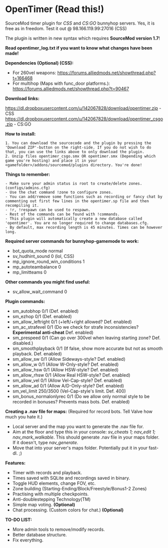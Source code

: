 OpenTimer (Read this!)
============

SourceMod timer plugin for *CSS* and *CS:GO* bunnyhop servers. Yes, it is free as in freedom.
Test it out @ 98.166.119.99:27016 (CSS)

The plugin is written in new syntax which requires **SourceMod version 1.7**!

**Read opentimer_log.txt if you want to know what changes have been made!**

**Dependencies (Optional) (CSS):**
- For 260vel weapons: https://forums.alliedmods.net/showthread.php?t=166468
- For multihop (Maps with func_door platforms.): https://forums.alliedmods.net/showthread.php?t=90467

**Download links:**

https://dl.dropboxusercontent.com/u/142067828/download/opentimer.zip - CSS
https://dl.dropboxusercontent.com/u/142067828/download/opentimer_csgo.zip - CS:GO

**How to install:**

    1. You can download the sourcecode and the plugin by pressing the 'Download ZIP'-button on the right-side. If you do not wish to do that, you can use the links above to only download the plugin.
    2. Unzip files opentimer_csgo.smx OR opentimer.smx (Depending which game you're hosting) and place it in your <gamefolder>/addons/sourcemod/plugins directory. You're done!

**Things to remember:**

    - Make sure your admin status is root to create/delete zones. (configs/admins.cfg)
    - Use the chat command !zone to configure zones.
    - You can add/remove some functions such as recording or fancy chat by commenting out first few lines in the opentimer.sp file and then recompiling it.
    - !r, !respawn can be used to respawn.
    - Rest of the commands can be found with !commands.
    - This plugin will automatically create a new database called 'opentimer'. You are no longer required to change databases.cfg.
    - By default, max recording length is 45 minutes. Times can be however long.

**Required server commands for bunnyhop-gamemode to work:**
- bot_quota_mode normal
- sv_hudhint_sound 0 (lol, CSS)
- mp_ignore_round_win_conditions 1
- mp_autoteambalance 0
- mp_limitteams 0

**Other commands you might find useful:**
- sv_allow_wait_command 0

**Plugin commands:**
- sm_autobhop 0/1 (Def. enabled)
- sm_ezhop 0/1 (Def. enabled)
- sm_allow_leftright 0/1 (+left/+right allowed? Def. enabled)
- sm_ac_strafevel 0/1 (Do we check for strafe inconsistencies? **Experimental anti-cheat** Def. enabled)
- sm_prespeed 0/1 (Can go over 300vel when leaving starting zone? Def. disabled.)
- sm_smoothplayback 0/1 (If false, show more accurate but not as smooth playback. Def. enabled)
- sm_allow_sw 0/1 (Allow Sideways-style? Def. enabled)
- sm_allow_w 0/1 (Allow W-Only-style? Def. enabled)
- sm_allow_hsw 0/1 (Allow HSW-style? Def. enabled)
- sm_allow_rhsw 0/1 (Allow Real HSW-style? Def. enabled)
- sm_allow_vel 0/1 (Allow Vel-Cap-style? Def. enabled)
- sm_allow_ad 0/1 (Allow A/D-Only-style? Def. enabled)
- sm_vel_limit 250/3500 (Vel-Cap-style's limit. Def. 400)
- sm_bonus_normalonlyrec 0/1 (Do we allow only normal style to be recorded in bonuses? Prevents mass bots. Def. enabled)

**Creating a .nav file for maps:** (Required for record bots. Tell Valve how much you hate it.)
- Local server and the map you want to generate the .nav file for.
- Aim at the floor and type this in your console: *sv_cheats 1; nav_edit 1; nav_mark_walkable*. This should generate .nav file in your maps folder. If it doesn't, type *nav_generate*.
- Move that into your server's maps folder. Potentially put it in your fast-dl. ;)

**Features:**
- Timer with records and playback.
- Times saved with SQLite and recordings saved in binary.
- Toggle HUD elements, change FOV, etc.
- Zone building (Starting-Ending/Block/Freestyle/Bonus1-2 Zones)
- Practising with multiple checkpoints.
- Anti-doublestepping Technology(TM)
- Simple map voting. **(Optional)**
- Chat processing. (Custom colors for chat.) **(Optional)**

**TO-DO LIST:**
- More admin tools to remove/modify records.
- Better database structure.
- Fix everything.
